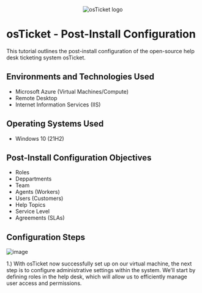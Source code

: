 <p align="center">
<img src="https://i.imgur.com/Clzj7Xs.png" alt="osTicket logo"/>
</p>

<h1>osTicket - Post-Install Configuration</h1>
This tutorial outlines the post-install configuration of the open-source help desk ticketing system osTicket.<br />


<h2>Environments and Technologies Used</h2>

- Microsoft Azure (Virtual Machines/Compute)
- Remote Desktop
- Internet Information Services (IIS)

<h2>Operating Systems Used </h2>

- Windows 10</b> (21H2)

<h2>Post-Install Configuration Objectives</h2>

- Roles
- Deppartments
- Team
- Agents (Workers)
- Users (Customers)
- Help Topics
- Service Level
- Agreements (SLAs)

<h2>Configuration Steps</h2>

![image](https://github.com/user-attachments/assets/01062c19-fb80-4108-ac8e-9fb414de3d3e)

1.) With osTicket now successfully set up on our virtual machine, the next step is to configure administrative settings within the system. We'll start by defining roles in the help desk, which will allow us to efficiently manage user access and permissions.








